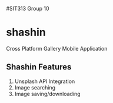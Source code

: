 #SIT313 Group 10
# shashin
Cross Platform Gallery Mobile Application 


## Shashin Features

1) Unsplash API Integration
2) Image searching
3) Image saving/downloading
